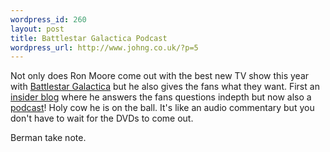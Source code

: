 ```yaml
--- 
wordpress_id: 260
layout: post
title: Battlestar Galactica Podcast
wordpress_url: http://www.johng.co.uk/?p=5
---
```

Not only does Ron Moore come out with the best new TV show this year with <a href="http://www.scifi.com/battlestar/">Battlestar Galactica</a> but he also gives the fans what they want. First an <a href="http://blog.scifi.com/battlestar/">insider blog</a> where he answers the fans questions indepth but now also a <a href="http://www.scifi.com/battlestar/downloads/podcast/">podcast</a>! Holy cow he is on the ball. It's like an audio commentary but you don't have to wait for the DVDs to come out.

Berman take note.
